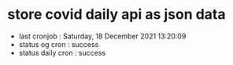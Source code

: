 # store covid daily api as json data

- last cronjob : Saturday, 18 December 2021 13:20:09
- status og cron : success
- status daily cron : success
      
      